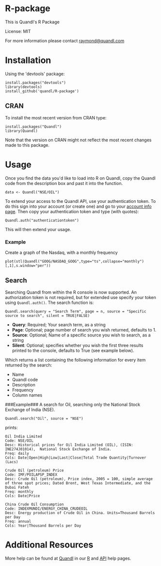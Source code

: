 R-package
=========

This is Quandl's R Package

License: MIT

For more information please contact raymond@quandl.com

# Installation #

Using the 'devtools' package:

    install.packages("devtools")
    library(devtools)
    install_github('quandl/R-package')

## CRAN ##

To install the most recent version from CRAN type:

    install.packages("Quandl")
    library(Quandl)
    
Note that the version on CRAN might not reflect the most recent changes made to this package.

# Usage #

Once you find the data you'd like to load into R on Quandl, copy the Quandl code from the description box and past it into the function.

    data <- Quandl("NSE/OIL")

To extend your access to the Quandl API, use your authentication token. To do this sign into your account (or create one) and go to your [account info page](https://www.quandl.com/account). Then copy your authentication token and type (with quotes):

    Quandl.auth("authenticationtoken")

This will then extend your usage.


### Example ###
Create a graph of the Nasdaq, with a monthly frequency
	 
    plot(stl(Quandl("GOOG/NASDAQ_GOOG",type="ts",collapse="monthly")[,1],s.window="per"))

    
## Search ##
Searching Quandl from within the R console is now supported. An authorization token is not required, but for extended use specify your token using `Quandl.auth()`.  The search function is:

    Quandl.search(query = "Search Term", page = n, source = "Specific source to search", silent = TRUE|FALSE)

* **Query**: Required; Your search term, as a string
* **Page**: Optional; page number of search you wish returned, defaults to 1.
* **Source**: Optional; Name of a specific source you wish to search, as a string
* **Silent**: Optional; specifies whether you wish the first three results printed to the console, defaults to True (see example below).

Which returns a list containing the following information for every item returned by the search:

* Name
* Quandl code
* Description
* Frequency
* Column names  


###Example###
A search for Oil,  searching only the National Stock Exchange of India (NSE).

	Quandl.search("Oil", source = "NSE")
	
prints:

	Oil India Limited
	Code: NSE/OIL
	Desc: Historical prices for Oil India Limited (OIL), (ISIN: INE274J01014),  National Stock Exchange of India.
	Freq: daily
	Cols: Date|Open|High|Low|Last|Close|Total Trade Quantity|Turnover (Lacs)

	Crude Oil (petroleum) Price
	Code: IMF/POILAPSP_INDEX
	Desc: Crude Oil (petroleum), Price index, 2005 = 100, simple average of three spot prices; Dated Brent, West Texas Intermediate, and the Dubai Fateh
	Freq: monthly
	Cols: Date|Price

	China Crude Oil Consumption
	Code: INDEXMUNDI/ENERGY_CHINA_CRUDEOIL
	Desc: Energy production of Crude Oil in China. Units=Thousand Barrels per Day
	Freq: annual
	Cols: Year|Thousand Barrels per Day


# Additional Resources #
    
More help can be found at [Quandl](http://www.quandl.com) in our [R](http://www.quandl.com/help/r) and [API](http://www.quandl.com/help/api) help pages.
